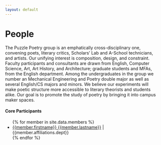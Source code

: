 ```yaml
---
layout: default
---
```


# People

The Puzzle Poetry group is an emphatically cross-disciplinary one, convening poets, literary critics, Scholars’ Lab and A-School technicians, and artists. Our unifying interest is composition, design, and constraint. Faculty participants and consultants are drawn from English, Computer Science, Art, Art History, and Architecture; graduate students and MFAs, from the English department. Among the undergraduates in the group we number an Mechanical Engineering and Poetry double major as well as several English/CS majors and minors. We believe our experiments will make poetic structure more accessible to literary theorists and students alike. Our goal is to promote the study of poetry by bringing it into campus maker spaces. 

#### Core Participants 
<!-- ![LJ_picture](/images/LJ_Lauren.png) -->

<ul>
	{% for member in site.data.members %}
	<li>
		<a href = "{{site.baseurl}}/people/{{member.lastname}}-{{member.firstname}}.html">{{member.firstname}} {{member.lastname}}</a> | {{member.affiliations.dept}}
        </li>		
    {% endfor %}
	
</ul>
